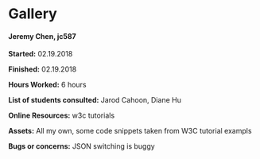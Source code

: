 Gallery
===

#### Jeremy Chen, jc587

__Started:__ 02.19.2018

__Finished:__ 02.19.2018

__Hours Worked:__ 6 hours

__List of students consulted:__ Jarod Cahoon, Diane Hu

__Online Resources:__ w3c tutorials

__Assets:__ All my own, some code snippets taken from W3C tutorial exampls

__Bugs or concerns:__ JSON switching is buggy
